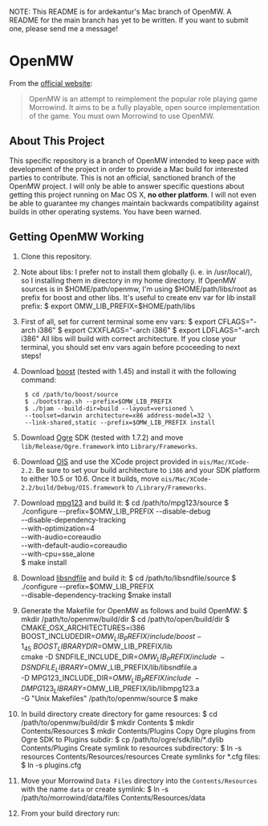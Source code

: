 NOTE: This README is for ardekantur's Mac branch of OpenMW. A README
for the main branch has yet to be written. If you want to submit one,
please send me a message!

OpenMW
======

From the [official website][]:

> OpenMW is an attempt to reimplement the popular role playing game
  Morrowind. It aims to be a fully playable, open source
  implementation of the game. You must own Morrowind to use OpenMW.


About This Project
------------------

This specific repository is a branch of OpenMW intended to keep pace
with development of the project in order to provide a Mac build for
interested parties to contribute. This is not an official, sanctioned
branch of the OpenMW project. I will only be able to answer specific
questions about getting this project running on Mac OS X, **no other
platform**. I will not even be able to guarantee my changes maintain
backwards compatibility against builds in other operating systems. You
have been warned.


Getting OpenMW Working
----------------------

1. Clone this repository.
2. Note about libs: I prefer not to install them globally (i. e. in /usr/local/), so I installing them in directory in my home directory. If OpenMW sources is in $HOME/path/openmw, I'm using $HOME/path/libs/root as prefix for boost and other libs.
  It's useful to create env var for lib install prefix:
        $ export OMW_LIB_PREFIX=$HOME/path/libs

3. First of all, set for current terminal some env vars:
        $ export CFLAGS="-arch i386"
        $ export CXXFLAGS="-arch i386"
        $ export LDFLAGS="-arch i386"
  All libs will build with correct architecture.
  If you close your terminal, you should set env vars again before pcoceeding to next steps!

4. Download [boost][] (tested with 1.45) and install it with the following command:

        $ cd /path/to/boost/source
        $ ./bootstrap.sh --prefix=$OMW_LIB_PREFIX
        $ ./bjam --build-dir=build --layout=versioned \
        --toolset=darwin architecture=x86 address-model=32 \
        --link-shared,static --prefix=$OMW_LIB_PREFIX install


5. Download [Ogre][] SDK (tested with 1.7.2) and move `lib/Release/Ogre.framework` into
  `Library/Frameworks`.

6. Download [OIS][] and use the XCode project provided in
   `ois/Mac/XCode-2.2`. Be sure to set your build architecture to
   `i386` and your SDK platform to either 10.5 or 10.6. Once it
   builds, move `ois/Mac/XCode-2.2/build/Debug/OIS.framework` to
   `/Library/Frameworks`.

7. Download [mpg123][] and build it:
        $ cd /path/to/mpg123/source
        $ ./configure --prefix=$OMW_LIB_PREFIX --disable-debug \
        --disable-dependency-tracking \
        --with-optimization=4 \
        --with-audio=coreaudio \
        --with-default-audio=coreaudio \
        --with-cpu=sse_alone \
        $ make install

8. Download [libsndfile][] and build it:
        $ cd /path/to/libsndfile/source
        $ ./configure --prefix=$OMW_LIB_PREFIX \
        --disable-dependency-tracking
        $make install 

7. Generate the Makefile for OpenMW as follows and build OpenMW:
        $ mkdir /path/to/openmw/build/dir
        $ cd /path/to/open/build/dir
        $ CMAKE_OSX_ARCHITECTURES=i386 \
        BOOST_INCLUDEDIR=$OMW_LIB_PREFIX/include/boost-1_45 \
        BOOST_LIBRARYDIR=$OMW_LIB_PREFIX/lib \
        cmake -D SNDFILE_INCLUDE_DIR=$OMW_LIB_PREFIX/include \
        -D SNDFILE_LIBRARY=$OMW_LIB_PREFIX/lib/libsndfile.a \
        -D MPG123_INCLUDE_DIR=$OMW_LIB_PREFIX/include \
        -D MPG123_LIBRARY=$OMW_LIB_PREFIX/lib/libmpg123.a \
        -G "Unix Makefiles" /path/to/openmw/source
        $ make
        
8. In build directory create directory for game resources:
        $ cd /path/to/openmw/build/dir
        $ mkdir Contents
        $ mkdir Contents/Resources
        $ mkdir Contents/Plugins
        Copy Ogre plugins from Ogre SDK to Plugins subdir:
        $ cp /path/to/ogre/sdk/lib/*.dylib Contents/Plugins
        Create symlink to resources subdirectory:
        $ ln -s resources Contents/Resources/resources
        Create symlinks for *.cfg files:
        $ ln -s plugins.cfg 

9. Move your Morrowind `Data Files` directory into the `Contents/Resources`
   with the name `data` or create symlink:
        $ ln -s /path/to/morrowind/data/files Contents/Resources/data

10. From your build directory run:
   

[boost]: http://www.boost.org
[Ogre]: http://www.ogre3d.org
[OIS]: http://wgois.sf.net
[mpg123]: http://www.mpg123.de
[libsndfile]: http://www.mega-nerd.com/libsndfile
[official website]: http://openmw.com
[Will Thimbleby's Ogre Framework]: http://www.thimbleby.net/ogre/
